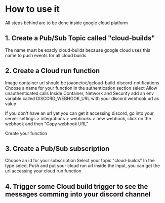 # How to use it
All steps behind are to be done inside google cloud platform

## 1. Create a Pub/Sub Topic called "cloud-builds"
The name must be exacly cloud-builds because google cloud uses this name to push events for all cloud builds

## 2. Create a Cloud run function
Image container url should be joaonetoc/gcloud-build-discord-notifications
Choose a name for your function
In the authentication section select Allow unauthenticated calls
Inside Container, Network and Security add an env variable called DISCORD_WEBHOOK_URL with your discord webhook url as value

If you don't have an url yet you can get it accessing discord, go into your server settings > integrations > webhooks > new webhook, click on the webhook and then "Copy webhook URL"


Create your function

## 3. Create a Pub/Sub subscription
Choose an id for your subscription
Select your topic "cloud-builds"
In the type select Push and put your cloud run url inside the input, you can get the url accessing your cloud run function

## 4. Trigger some Cloud build trigger to see the messages comming into your discord channel
